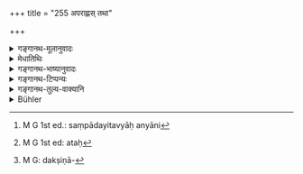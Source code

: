 +++
title = "255 अपराह्णस् तथा"

+++

<details><summary>गङ्गानथ-मूलानुवादः</summary>

The afternoon, Kuśa-Grass, setting up of the dwelling, sesamum grains, liberality, cleaning and superior Brāhmaṇas;—these are the essentials of Śrāddha-rites.—(255)
</details>

<details><summary>मेधातिथिः</summary>

अप्राह्णे श्राद्धं कर्तव्यम् । **श्राद्धकर्मसु संपदः** । संपादयितव्यान्य् एतानि[^४६८] वस्तूनि । अविशेषाभिधाने ऽप्य् अपराह्णे न[^४६९] सर्वश्राद्धेषु । एवं हि स्मृत्यन्तरम्-


[^४६९]:
     M G 1st ed: ataḥ


[^४६८]:
     M G 1st ed.: saṃpādayitavyāḥ anyāni

- पूर्वाह्णे दैविकं कार्यम् अप्राह्णे तु पैतृकम् ।

- एकोद्दिष्टं तु मध्याह्ने प्रातर् वृद्धिनिमित्तकम् ॥ इति ।

**वास्तु** वेश्म, तस्य **संपादनं** संमार्जनं सुधादिना भित्तीनां गोमयेन भूमेर् उपलेपनं दक्षिणप्रवणता[^४७०] च । **सृष्टिर्** विसर्गः, अकार्पण्येनान्नव्यञ्जनदानम् । **मृष्टिर्** मार्जनं । अन्नसंस्कारविशेषः । 


[^४७०]:
     M G: dakṣiṇā-

- <u>अन्ये</u> तु व्याचक्षते । संपद् एषा विभवशक्तिः, न त्व् एतैर् विना अकरणम् ॥ ३.२४५ ॥
</details>

<details><summary>गङ्गानथ-भाष्यानुवादः</summary>

The *Śrāddha* should be performed in the afternoon.

‘*These are the essentials* *of* *Śrāddha rites*,’—*i.e*., attempt should be made to bring about all these things.

Though the present text mentions the ‘afternoon’ without reference to any particular *Śrāddha*, yet it is not to be observed in connection with *all* Śrāddhas: for we have another Smṛti-text to the effect that—‘rites in honour of the gods shall he performed in the forenoon; that in honour of the Pitṛs in the afternoon; the Śrāddha offered to a single person shall be performed at mid-day, while that in connection with auspicious rites shall be performed in the morning.’

‘*Dwelling*’—house; the ‘*setting* *up*’ ‘of this consists in the white-washing of the walls with lime etc., the smearing of the floor with cowdung; having its slope to wards the south.

‘*Liberality*’—charity; *i.e*., unstinted giving away of food and vegetables.

‘*Cleaning*’—washing; *i.e*., a particular maimer of preparing the food.

Others have explained this verse to mean that these things constitute the ‘excellence’—the superiority—of the rites,—and not that they shall not be performed without these.—(255)
</details>

<details><summary>गङ्गानथ-टिप्पन्यः</summary>

This verse is quoted in *Aparārka* (p. 474), which explains ‘*Sṛṣṭi*’ as connoting ‘plenty’, and ‘*Mṛṣṭi*’ as connoting ‘deliciousness’;—and in
*Hemādri* (Śrāddha, pp. 111 and 72), which adds the following
notes:—‘*V* *āstu*’, the house built for the Śrāddha-performance,—its ‘*Sampādana*’ means ‘building or acquiring by purchase, making it slope towards the South, levelling, washing and besmearing with cow-dung’—‘*Sṛṣṭi*’ means ‘giving away’ *i.e*., freely giving away vegetables and other things,—‘*Mṛṣṭi*’, cleanliness or sweetness,—‘*agryāḥ*’, those equipped with *Vedic* learning,—these are ‘*Śrāddhasampadaḥ*’ *i.e*., excellences of things used at the Śrāddha; this implies that all these should be got together.
</details>

<details><summary>गङ्गानथ-तुल्य-वाक्यानि</summary>

*Prajāpati* (70.71).—‘The following Brāhmaṇas are conducive to the
accomplishment of the Śrāddha:—Those that are devoted to the Vedic duties, those that are of calm disposition, sinless, devoted to the fires, firm in their duties, firm in their austerities, conversant with the meaning of the Veda, born of noble families, devoted to their parents, living by the methods prescribed for Brāhmaṇas, teachers, those conversant with Brahman.’

*Yama-Hārīta-Śātātapa* (quoted in Caturvargacintāmaṇi-Śrāddha, p.
1172).—\[Reproduce Manu.\]
</details>

<details><summary>Bühler</summary>

255	The afternoon, Kusa grass, the due preparation of the dwelling, sesamum grains, liberality, the careful preparation of the food, and (the company of) distinguished Brahmanas are true riches at all funeral sacrifices.
</details>
